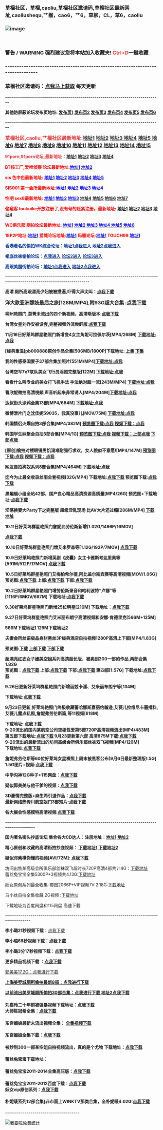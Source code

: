 <p>
	<br />
</p>
<h3>
	<strong><strong><strong> <strong>草榴社区，草榴,caoliu,草榴社区邀请码,草榴社区最新网址,caoliushequ,艹榴，cao6，艹6，草柳，CL，草6，caoliu</strong>&nbsp;</strong></strong></strong>
</h3>
<h3>
	<strong><strong><strong><img src="http://ww4.sinaimg.cn/large/75e7430dgw1e8byz4whicj20aj0310sw.jpg" alt="image" /></strong></strong></strong> 
</h3>
<p>
	<strong><strong><strong><br />
</strong></strong></strong>
</p>
<h3>
	<strong><strong><strong><strong>警告 / WARNING</strong> <strong>强烈建议您将本站加入收藏夹! <span style="color:#E53333;">Ctrl+D</span>一鍵收藏</strong> </strong></strong></strong> 
</h3>
<h3>
	<strong><strong><strong>-------------------------------------------------------------------------------</strong></strong></strong> 
</h3>
<h3>
	<strong><strong><strong>草榴社区邀请码：<a href="http://www.meihao69.com/thread-23165-1-1.html" target="_blank">点我马上获取</a> 每天更新</strong></strong></strong> 
</h3>
<p>
	<strong><strong><strong> <strong>------------------------------------------------------------------------------</strong> </strong></strong></strong> 
</p>
<p>
	<strong><span style="font-size:14px;">其他防屏蔽论坛发布页地址: </span><a href="http://caoliushequ1.tumblr.com/" target="_blank"><span style="font-size:14px;">发布页1</span></a> <a href="http://cl1024.hatenablog.com/" target="_blank"><span style="font-size:14px;">发布页2</span></a><span style="font-size:14px;"> </span><a href="http://caoliu521.livejournal.com/" target="_blank"><span style="font-size:14px;">发布页3</span></a><span style="font-size:14px;"> </span><a href="http://1024dizhi.blog.com/" target="_blank"><span style="font-size:14px;">发布页4</span></a><span style="font-size:14px;"> </span><a href="http://1024dizhi1.pen.io/" target="_blank"><span style="font-size:14px;">发布页5</span></a><span style="font-size:14px;"> </span><span style="font-size:14px;"> <a href="http://1024dizhi.github.io/" target="_blank">发布页6</a></span></strong><a href="http://1024dizhi.github.io/" target="_blank"></a> 
</p>
<p>
	<strong>------------------------------------------------------------------------------</strong> 
</p>
<p>
	<strong><strong><strong><strong><strong><span style="font-weight:inherit;font-style:inherit;font-size:16px;font-family:inherit;vertical-align:baseline;color:#E53333;"><strong><span style="font-weight:inherit;font-style:inherit;font-family:inherit;vertical-align:baseline;"><strong>草榴社区,caoliu,艹榴社区最新地址:</strong></span><strong><span style="font-weight:inherit;font-style:inherit;font-size:14px;font-family:inherit;vertical-align:baseline;"><a href="http://co.yocl.co/index.php?u=376972&amp;ext=96b95" target="_blank"><span style="font-weight:inherit;font-style:inherit;font-size:16px;font-family:inherit;vertical-align:baseline;">地址1</span></a><span style="font-weight:inherit;font-style:inherit;font-size:16px;font-family:inherit;vertical-align:baseline;"> </span></span></strong><span style="font-weight:inherit;font-style:inherit;font-size:14px;font-family:inherit;vertical-align:baseline;"><strong><a href="http://aimeizi.ml/index.php?u=376972&amp;ext=96b95" target="_blank"><span style="font-weight:inherit;font-style:inherit;font-size:16px;font-family:inherit;vertical-align:baseline;">地址2</span></a><span style="font-weight:inherit;font-style:inherit;font-size:16px;font-family:inherit;vertical-align:baseline;"> </span></strong></span><strong><span style="font-weight:inherit;font-style:inherit;font-size:14px;font-family:inherit;vertical-align:baseline;"><a href="http://cl.miicool.info/index.php?u=376972&amp;ext=96b95" target="_blank"><span style="font-weight:inherit;font-style:inherit;font-size:16px;font-family:inherit;vertical-align:baseline;">地址3 </span></a><span style="font-weight:inherit;font-style:inherit;font-size:16px;font-family:inherit;vertical-align:baseline;"></span></span></strong><span style="font-weight:inherit;font-style:inherit;font-size:14px;font-family:inherit;vertical-align:baseline;"><strong><a href="http://cl.doocl.me/index.php?u=376972&amp;ext=96b95" target="_blank"><span style="font-weight:inherit;font-style:inherit;font-size:16px;font-family:inherit;vertical-align:baseline;">地址4</span></a><span style="font-weight:inherit;font-style:inherit;font-size:16px;font-family:inherit;vertical-align:baseline;"> </span></strong></span><strong><span style="font-weight:inherit;font-style:inherit;font-size:14px;font-family:inherit;vertical-align:baseline;"><a href="http://in.newcl.info/index.php?u=376972&amp;ext=96b95" target="_blank"><span style="font-weight:inherit;font-style:inherit;font-size:16px;font-family:inherit;vertical-align:baseline;">地址5 </span></a><span style="font-weight:inherit;font-style:inherit;font-size:16px;font-family:inherit;vertical-align:baseline;"></span></span></strong><span style="font-weight:inherit;font-style:inherit;font-size:14px;font-family:inherit;vertical-align:baseline;"><strong><span style="font-weight:inherit;font-style:inherit;font-size:16px;font-family:inherit;vertical-align:baseline;"><a href="http://aimeizi.ml/index.php?u=376972&amp;ext=96b95" target="_blank">地址6</a></span><span style="font-weight:inherit;font-style:inherit;font-size:16px;font-family:inherit;vertical-align:baseline;"> </span></strong></span><strong><span style="font-weight:inherit;font-style:inherit;font-size:14px;font-family:inherit;vertical-align:baseline;"><a href="http://cc.2266.lol/index.php?u=376972&amp;ext=96b95" target="_blank"><span style="font-weight:inherit;font-style:inherit;font-size:16px;font-family:inherit;vertical-align:baseline;">地址7</span></a><span style="font-weight:inherit;font-style:inherit;font-size:16px;font-family:inherit;vertical-align:baseline;"> </span></span></strong><span style="font-weight:inherit;font-style:inherit;font-size:14px;font-family:inherit;vertical-align:baseline;"><strong><a href="http://cl.miicool.info/index.php?u=376972&amp;ext=96b95" target="_blank"><span style="font-weight:inherit;font-style:inherit;font-size:16px;font-family:inherit;vertical-align:baseline;">地址8</span></a><span style="font-weight:inherit;font-style:inherit;font-size:16px;font-family:inherit;vertical-align:baseline;"> </span></strong></span><strong><span style="font-weight:inherit;font-style:inherit;font-size:14px;font-family:inherit;vertical-align:baseline;"><a href="http://on.clcl.online/index.php?u=376972&amp;ext=96b95" target="_blank"><span style="font-weight:inherit;font-style:inherit;font-size:16px;font-family:inherit;vertical-align:baseline;">地址9</span></a><span style="font-weight:inherit;font-style:inherit;font-size:16px;font-family:inherit;vertical-align:baseline;"> </span></span></strong><span style="font-weight:inherit;font-style:inherit;font-size:14px;font-family:inherit;vertical-align:baseline;"><strong><a href="http://cl.manla.xyz/index.php?u=376972&amp;ext=96b95" target="_blank"><span style="font-weight:inherit;font-style:inherit;font-size:16px;font-family:inherit;vertical-align:baseline;">地址10</span></a><span style="font-weight:inherit;font-style:inherit;font-size:16px;font-family:inherit;vertical-align:baseline;"> </span></strong></span><span style="font-weight:inherit;font-style:inherit;font-family:inherit;vertical-align:baseline;line-height:1.5;"><strong><span style="font-weight:inherit;font-style:inherit;font-size:14px;font-family:inherit;vertical-align:baseline;"><a href="http://cl.tycl.rocks/index.php?u=376972&amp;ext=96b95" target="_blank"><span style="font-weight:inherit;font-style:inherit;font-size:16px;font-family:inherit;vertical-align:baseline;">地址11</span></a><span style="font-weight:inherit;font-style:inherit;font-size:16px;font-family:inherit;vertical-align:baseline;"> <a href="http://cc.2sss.me/index.php?u=376972&amp;ext=96b95" target="_blank">地址12</a> <a href="http://cl.macl.rocks/index.php?u=376972&amp;ext=96b95" target="_blank">地址13</a> <a href="http://10240.ml/index.php?u=376972&amp;ext=96b95" target="_blank">地址14</a> <a href="http://10240.ml/index.php?u=376972&amp;ext=96b95" target="_blank">地址15</a></span></span></strong></span></strong></span></strong></strong></strong></strong></strong> 
</p>
<p>
	<strong><strong><span style="color:#e53333;font-size:16px;"><strong><span style="line-height:1.5;"><strong><span style="font-size:14px;">91porn,91porn论坛,最新地址：<a href="http://www.allanalpass.com/Cazn2" target="_blank">地址1</a> <a href="http://zhao.91dizhi.email.91dizhi.at.gmail.com.i6p.work/index.php" target="_blank">地址2</a> <a href="http://www.allanalpass.com/Cazn2" target="_blank">地址3</a> <a href="http://zhao.91dizhi.email.91dizhi.at.gmail.com.i6p.work/index.php" target="_blank">地址4</a></span></strong></span></strong></span></strong></strong> 
</p>
<p>
	<strong><strong><strong><strong><strong><span style="color:#ff0000;"><strong>BT核工厂,爱唯侦察 论坛最新地址:</strong></span><span style="color:#0000ff;"><a href="http://fr.97xzc.net/bbs/" target="_blank"><span style="color:#0000ff;"><strong>地址1</strong></span></a><strong> </strong><a href="http://97.99btgc.org/" target="_blank"><span style="color:#0000ff;"><strong>地址2</strong></span></a></span> </strong></strong></strong></strong></strong> 
</p>
<p>
	<strong><strong><strong><strong><strong><span style="color:#ff0000;"><strong>sis 色中色最新地址: </strong></span><span style="color:#0000ff;"><a href="http://174.127.195.210/bbs/index.php" target="_blank"><span style="color:#0000ff;"><strong>地址1</strong></span></a><strong> </strong><a href="http://67.220.90.10/bbs/index.php" target="_blank"><span style="color:#0000ff;"><strong>地址2</strong></span></a><strong> </strong><a href="http://174.127.195.200/bbs/index.php" target="_blank"><span style="color:#0000ff;"><strong>地址3</strong></span></a><strong> </strong><a href="http://174.127.195.166/bbs/index.php" target="_blank"><span style="color:#0000ff;"><strong>地址4</strong></span></a><strong> </strong><a href="http://67.220.90.4/bbs/index.php" target="_blank"><span style="color:#0000ff;"><strong>地址5</strong></span></a><strong> </strong></span> </strong></strong></strong></strong></strong> 
</p>
<p>
	<strong><strong><strong><strong><strong><span style="color:#ff0000;"><strong>SIS001 第一会所最新地址:</strong></span><span style="color:#0000ff;"><a href="http://162.252.9.12/bbs/index.php" target="_blank"><span style="color:#0000ff;"><strong>地址1</strong></span></a><strong> </strong><a href="http://162.252.9.5/forum/index.php" target="_blank"><span style="color:#0000ff;"><strong>地址2</strong></span></a><strong> </strong><a href="http://162.252.9.11/bbs/" target="_blank"><span style="color:#0000ff;"><strong>地址3</strong></span></a><strong> </strong><a href="http://kindeditor.net/162.252.9.10/bbs/" target="_blank"><span style="color:#0000ff;"><strong>地址4</strong></span></a></span> </strong></strong></strong></strong></strong> 
</p>
<p>
	<strong><strong><strong><strong><strong><span style="color:#ff0000;"><strong>性吧 sex8最新地址: </strong></span><span style="color:#0000ff;"><a href="http://luntanweb.net/index.php?u=1202280" target="_blank"><span style="color:#0000ff;"><strong>地址1</strong></span></a><strong> </strong><a href="http://sebashow.com/index.php?u=1202280" target="_blank"><span style="color:#0000ff;"><strong>地址2</strong></span></a><strong> </strong><a href="http://sisqq.com/index.php?u=1202280" target="_blank"><span style="color:#0000ff;"><strong>地址3</strong></span></a><strong> </strong><span style="color:#0000ff;"><strong><a href="http://mmsong.net/index.php?u=1202280" target="_blank">地址4</a> <a href="http://s8girl.net/index.php?u=1202280" target="_blank">地址5</a> <a href="http://mmse8.net/index.php?u=1202280" target="_blank">地址6</a> <a href="http://mms8s8.net/index.php?u=1202280" target="_blank">地址7</a></strong></span></span></strong></strong></strong></strong></strong> 
</p>
<p>
	<strong><strong><strong><strong><strong><span style="color:#ff0000;"><strong><strong><strong><strong><strong><strong><strong><span style="font-size:14px;">偷窥客 toukuike开放注册了,没有号的赶紧注册。最新地址: </span></strong><a href="http://198.40.52.135/?fromuid=488915" target="_blank"><strong><span style="font-size:14px;">地址1</span></strong></a><strong><span style="font-size:14px;"> </span></strong><a href="http://198.40.52.155/?fromuid=488915" target="_blank"><strong><span style="font-size:14px;">地址2</span></strong></a><strong><span style="font-size:14px;"> </span></strong><a href="http://198.40.52.144/?fromuid=488915" target="_blank"><strong><span style="font-size:14px;">地址3</span></strong></a><strong><span style="font-size:14px;"> </span></strong><strong><a href="http://198.40.52.152/?fromuid=488915" target="_blank"><span style="font-size:14px;">地址4</span></a></strong></strong></strong></strong></strong></strong></strong></span><span style="color:#0000ff;"><a href="http://198.40.52.135/?fromuid=45475" target="_blank"><span style="color:#0000ff;"><strong></strong></span></a><strong></strong><a href="http://198.40.52.155/?fromuid=45475" target="_blank"><span style="color:#0000ff;"><strong></strong></span></a><strong></strong><a href="http://198.40.52.144/?fromuid=45475" target="_blank"><span style="color:#0000ff;"><strong></strong></span></a><strong></strong><strong><a href="http://198.40.52.152/?fromuid=45475" target="_blank"> </a></strong></span> </strong></strong></strong></strong></strong> 
</p>
<p>
	<strong><strong><strong><strong><strong><span style="color:#ff0000;"><strong>WC俱乐部 厕拍论坛最新地址</strong><strong>: </strong></span><span style="color:#0000ff;"><a href="http://www.wcjlb.info/?fromuid=20502" target="_blank"><span style="color:#0000ff;"><strong>地址1</strong></span></a><strong> </strong><a href="http://192.186.31.76/?fromuid=20502" target="_blank"><span style="color:#0000ff;"><strong>地址2</strong></span></a><strong> </strong><a href="http://192.186.31.75/?fromuid=20502" target="_blank"><span style="color:#0000ff;"><strong>地址3</strong></span></a><strong> </strong><a href="http://192.186.31.70/?fromuid=20502" target="_blank"><span style="color:#0000ff;"><strong>地址4 </strong></span></a><a href="http://192.186.31.68/?fromuid=20502" target="_blank"><span style="color:#0000ff;"><strong>地址5</strong></span></a><strong> </strong><a href="http://www.wcjlb.net/?fromuid=20502" target="_blank"><span style="color:#0000ff;"><strong>地址6</strong></span></a></span> </strong></strong></strong></strong></strong> 
</p>
<p>
	<strong><strong><strong><strong><strong><span style="color:#ff0000;"><strong>18P2P地址:</strong></span><span style="color:#0000ff;"><a href="http://www.18p2p.com/forum/index.php" target="_blank"><span style="color:#0000ff;"><strong>地址1</strong></span></a><strong> </strong></span><span style="color:#ff0000;"><strong>爱城论坛地址:</strong></span><span style="color:#0000ff;"><a href="http://208.94.244.99/bt/index.php" target="_blank"><span style="color:#0000ff;"><strong>地址1</strong></span></a><strong> </strong></span><span style="color:#ff0000;"><strong>玛雅论坛:</strong></span><span style="color:#0000ff;"><a href="http://a.klmaya.info/index.php" target="_blank"><span style="color:#0000ff;"><strong>地址1</strong></span></a></span><span style="color:#ff0000;"><strong> TOUCH99:</strong></span><span style="color:#0000ff;"><a href="http://www.touch89.com/index.php" target="_blank"><span style="color:#0000ff;"><strong>地址1</strong></span></a></span> </strong></strong></strong></strong></strong> 
</p>
<p>
	<strong><span style="font-size:14px;color:#003399;">香港著名的偷拍WK综合论坛：</span></strong><a href="www.meihao69.com" target="_blank"><strong><span style="font-size:14px;color:#003399;">地址1点我进入</span></strong></a> <a href="www.meihao69.com" target="_blank"><strong><span style="font-size:14px;color:#003399;">地址2点我进入</span></strong></a> 
</p>
<p>
	<strong><span style="font-size:14px;color:#003399;">裙底丝袜偷拍论坛：</span></strong><a href="www.meihao69.com" target="_blank"><strong><span style="font-size:14px;color:#003399;">点我进入</span></strong></a> <a href="www.meihao69.com" target="_blank"><strong><span style="font-size:14px;color:#003399;">论坛</span></strong><strong><span style="font-size:14px;color:#003399;"></span></strong><strong><span style="font-size:14px;color:#003399;">2进入</span></strong></a> <a href="www.meihao69.com" target="_blank"><strong><span style="font-size:14px;color:#003399;">论坛3进入</span></strong></a> 
</p>
<p>
	<strong><span style="font-size:14px;color:#003399;">高跟美腿街拍论坛：</span></strong><a href="www.meihao69.com" target="_blank"><strong><span style="font-size:14px;color:#003399;">地址1点我进入</span></strong></a> <a href="www.meihao69.com" target="_blank"><strong><span style="font-size:14px;color:#003399;">地址2点我进入</span></strong> </a><strong><strong><strong><strong><strong> </strong></strong></strong></strong></strong> 
</p>
<p>
	-------------------------------------------------------------------------------------------------------------------------
</p>
<p>
	<strong><span style="font-size:14px;">高清 厕所高跟漂亮少妇被被摸逼,吓得大声尖叫：<a href="http://www.coladrive.com/file/7875584" target="_blank">点我下载</a></span></strong> 
</p>
<p>
	<strong><strong><strong><strong><span style="font-size:16px;">洋大款亚洲嫖妓最后之旅</span><strong><span style="font-size:16px;">[128M/MP4]</span></strong><span style="font-size:16px;">,</span></strong><strong><span style="font-size:16px;">附93G超大合集 :</span></strong><span style="line-height:1.5;"><strong><a href="http://www.colayun.com/file/7376547" target="_blank"><span style="font-size:16px;">点我下载</span></a></strong></span> </strong></strong></strong> 
</p>
<p>
	<strong><strong><strong>柳州艳照门,莫菁未流出的四个新视频，高清晰版本:<a href="http://www.colafile.com/file/2797773">点我下载</a></strong></strong></strong> 
</p>
<p>
	<strong><strong>台湾女星刘乔安被设套,完整视频外流尝鲜版:</strong><a href="http://www.colafile.com/file/2700825"><strong>点我下载</strong></a></strong> 
</p>
<p>
	<strong>11月16日好莱坞群星艳照门新增变4女主角妮可拉佩尔茨[MP4/268M] </strong><a href="http://www.colafile.com/file/2555733"><strong>下载地址:点我</strong></a> 
</p>
<p>
	<strong>[经典重温]pb000888原创作品全集[506MB/1800P]</strong><strong>下载地址: </strong><a href="http://www.colafile.com/file/2542142"><strong>上集</strong></a><strong> </strong><a href="http://www.colafile.com/file/2542143"><strong>下集</strong></a> 
</p>
<p>
	<strong>我的性感泰国妻子37部合集加照片[551M/MP4]</strong><a href="http://www.colafile.com/file/2542145"><strong>下载地址:点我</strong></a> 
</p>
<p>
	<strong>台湾空军7x7联队美女飞行员淫照完整版[122M] <a href="http://www.colafile.com/file/2500147">下载地址:点我</a></strong> 
</p>
<p>
	<strong>看看什么叫专业的美女打飞机手法 手法绝对超一流[243M/MP4] </strong><strong><a href="http://www.colafile.com/file/2500146">下载地址:点我</a></strong> 
</p>
<p>
	<strong>曹欣妮微拍高清視頻 声音听起来非常诱人[MP4/204M]</strong><strong><a href="http://www.colafile.com/file/2500145">下载地址:点我</a></strong> 
</p>
<p>
	<strong>达叔街头涂鸦全集13部[MP4/684M] <a href="http://www.colafile.com/file/2462989">下载地址:点我</a></strong> 
</p>
<p>
	<strong>微博泄片门之沈佳妮59035，我真没事儿[MOV/75M] <a href="http://www.colafile.com/file/2462925">下载地址:点我</a></strong> 
</p>
<p>
	<strong>韩国情侣火爆自拍3部合集[MP4/382M] </strong><a href="http://www.colafile.com/file/2440696"><strong>预览图下载:点我</strong></a><strong> </strong><a href="http://www.colafile.com/file/2440712"><strong>视频下载：点我</strong></a> 
</p>
<p>
	<strong>韩国学生妹聚会自拍5部合集[MP4/1G] </strong><a href="http://www.colafile.com/file/2440694"><strong>预览图下载:点我</strong></a><strong> </strong><a href="http://www.colafile.com/file/2440746"><strong>视频下载：上部点我</strong></a><strong> </strong><a href="http://www.colafile.com/file/2440789"><strong>下部点我</strong></a> 
</p>
<p>
	<strong>[原创]偷拍对楼眼镜男饥渴难耐强行求欢，女人貌似不意愿![MP4/147M] </strong><a href="http://www.colafile.com/file/2440692"><strong>预览图下载:点我</strong></a><strong> </strong><a href="http://www.colafile.com/file/2440711"><strong>视频下载：点我</strong></a> 
</p>
<p>
	<strong>网友自拍狗奴系列8部合集[MP4/464M] </strong><a href="http://www.colafile.com/file/2440769"><strong>下载地址:点我</strong></a> 
</p>
<p>
	<strong><strong><strong>迄今为止最全收录丝雨全套视频[32G/MP4] </strong><strong>下载地址:</strong><a href="http://www.colafile.com/file/2388740"><strong>点我下载</strong></a><strong> 预览图下载:</strong><a href="http://www.colafile.com/file/2388738"><strong>点我下载</strong></a></strong></strong> 
</p>
<p>
	<strong><strong>黑蝙蝠小组全站42部，国产良心精品高清资源高质量[MP4/26G] 预览图+下载地址:</strong><strong><a href="http://www.colafile.com/file/2355476">点我下载</a></strong></strong> 
</p>
<p>
	<strong>淫荡换妻大Party下之完整版 超级淫乱现场 比AV大片还过瘾[206M/MP4] </strong><strong><a href="http://www.colafile.com/file/2355482">下载地址</a></strong> 
</p>
<p>
	<strong>10.11日好莱坞群星艳照门詹妮弗劳伦斯新增[1.02G/1496P/16MOV]</strong> 
</p>
<p>
	<strong><a href="http://www.colafile.com/file/2355480">点我下载</a></strong> 
</p>
<p>
	<strong>10.10日好莱坞群星艳照门增艾米罗森等[1.12G/192P/7MOV] </strong><strong><a href="http://www.colafile.com/file/2355479">点我下载</a></strong> 
</p>
<p>
	<strong>10.9日好莱坞艳照门新增英剧《皮囊》女主卡雅斯考达里奥等[591M/512P/17MOV] </strong><a href="http://www.colafile.com/file/2355481"><strong>点我下载</strong></a> 
</p>
<p>
	<strong><strong>10.5日好莱坞群星艳照门艾梅柏希尔德,阿比盖尔斯宾赛等高清视频[MOV/1.05G]</strong> <br />
<strong>预览图:<a href="http://www.colafile.com/file/2304313">点我下载</a> 上部:<a href="http://www.colafile.com/file/2304385">点我下载</a> 下部:<a href="http://www.colafile.com/file/2304386">点我下载</a></strong> </strong> 
</p>
<p>
	<strong>10.2日好莱坞群星艳照门增劳伦斯录音和哈利波特“卢娜”等[1116P/6MOV/667M] </strong><strong>下载地址:<a href="http://www.colafile.com/file/2279226">点我下载</a></strong> 
</p>
<p>
	<strong><strong>9.30好莱坞群星艳照门新增25位明星[210M] </strong><strong>下载地址：<a href="http://www.colafile.com/file/2225232">点我下载</a></strong></strong> 
</p>
<p>
	<strong>9.27日好莱坞群星艳照门艾米丽布朗宁高清视频和安娜·肯德里克[566M+125M]</strong> 
</p>
<p>
	<strong>566M下载<a href="http://www.colafile.com/file/2142067">地址1</a> 125M下载<a href="http://www.colafile.com/file/2142060">地址2</a></strong> 
</p>
<p>
	<strong>夫妻会所丝语极品身材黑丝3P经典酒店自拍视频1280P高清上下部[MP4/1.83G]</strong> 
</p>
<p>
	<strong>预览图:</strong><a href="http://www.colafile.com/file/2224717"><strong>下载</strong></a><strong> <a href="http://www.colafile.com/file/2225261">上部下载</a> <a href="http://www.colafile.com/file/2225279">下部下载</a></strong> 
</p>
<p>
	<strong><strong>超漂亮红衣女子媲美空姐系列高清超长版，被卖到200一部的作品,两部合集1.82G</strong><br />
<strong>预览图：<a href="http://www.colafile.com/file/2111776">点我下载</a> </strong><strong>上部:<a href="http://www.colafile.com/file/2111759">点我下载</a> </strong><strong>下部:<a href="http://www.colafile.com/file/2111761">点我下载</a> 第四部[1.57G]&nbsp;下载地址:<strong><a href="http://www.colafile.com/file/2128710">点我下载</a></strong></strong></strong> 
</p>
<p>
	<strong><strong>9.26日更新好莱坞群星艳照门新增丽兹卡潘、艾米丽布朗宁等[134M]</strong></strong> 
</p>
<p>
	<strong><strong>下载地址:<a href="http://www.colafile.com/file/2128351">点我下载</a></strong></strong> 
</p>
<p>
	<strong><strong><strong>9月23日更新,好莱坞艳照门终极收藏蕾哈娜斯嘉丽约翰逊,艾薇儿拉维尼卡蕾措科,艾薇儿露点私照,詹妮弗劳伦斯篇,等11视频[618M] </strong></strong></strong> 
</p>
<p>
	<strong><strong>下载地址: </strong><a href="http://www.colafile.com/file/2106645"><strong>点我下载</strong></a><br />
<strong><strong>9-20流出的国内某航空公司空姐性爱第5部720P高清视频流出[MP4/483M]</strong><br />
<strong><strong>第五部</strong>下载地址:</strong><a href="http://www.colafile.com/file/2106647"><strong>点我下载</strong></a> 9月23更新</strong><strong>第六部 高清875M下载:<a href="http://www.colafile.com/file/2111758">点我下载</a></strong> <br />
<strong>9-20流出的</strong><strong>最新流出的坊间高级会所俱乐部丝袜双飞视频[MP4/120M]</strong><br />
<strong>下载地址:</strong><strong><a href="http://www.colafile.com/file/2106650">点我下载</a></strong></strong> 
</p>
<p>
	<strong>詹妮弗劳伦斯等60位好莱坞女星裸照上周末被黑客公布</strong><strong>[9月6日最新整理版1.5G] </strong><strong>1.5G图片+视频:</strong><strong><a href="http://www.colafile.com/file/2000750">点我下载</a></strong> 
</p>
<p>
	<strong><strong>中学沟神12G种子+115网盘：</strong><a href="http://www.colafile.com/file/1009472"><strong>点我下载</strong></a></strong> 
</p>
<p>
	<strong><strong>疑似郭美美与他干爹的视频：</strong><a href="http://www.colafile.com/file/1026699"><strong>点我下载</strong></a> </strong> 
</p>
<p>
	<strong><strong>3D豪情完整版+麻生希引退作品：</strong><a href="http://www.colafile.com/file/1193257"><strong>点我下载</strong></a><strong><br />
最新网络热传川航空姐门3部短片:<a href="http://www.colafile.com/file/1185384">点我下载</a></strong></strong> 
</p>
<p>
	<strong><strong>各大展会性感模特高清视频:</strong><a href="http://www.qmxyc.com/?fromuid=153512"><strong>点我下载</strong></a></strong> 
</p>
<p>
	<strong>-------------------------------------------------------------------------------------------</strong> 
</p>
<p>
	<strong>国内著名街头抄底论坛 集合各大CD达人：注册地址：</strong><strong><a href="www.qmxyc.com/?fromuid=153512">地址1</a> </strong><strong><a href="www.qmxyc.com/?fromuid=153512">地址2</a></strong> 
</p>
<p>
	<strong>精心原创和收藏的高清街拍抄底视频： <a href="http://www.colafile.com/u/cl1025">下载地址1</a></strong><strong> <strong><strong><a href="www.qmxyc.com/?fromuid=153512">下载地址2</a></strong></strong></strong> 
</p>
<p>
	<strong>疑似邓紫棋你懂的视频[AVI/72M]: </strong><strong><a href="http://www.colafile.com/file/1833661">点我下载</a></strong> 
</p>
<p>
	坊间出售某高级会所俱乐部丝袜双飞超时长720P高清4部共计4G：<a href="http://www.colafile.com/file/1725996">下载地址</a><br />
蕾丝兔宝宝全集5300P+3视频共4.13G:<a href="http://www.colafile.com/file/1726016">下载地址</a> 
</p>
<p>
	妖女原创系列最全收集-套图2066P+VIP视频7V 2.18G:<a href="http://www.colafile.com/file/1745867">下载地址</a> 
</p>
<p>
	马小丝自拍全集收藏 2G视频 :<a href="http://www.colafile.com/file/1744067">下载地址</a> 
</p>
<p>
	下载地址为百度网盘和115网盘 高速下载
</p>
<p>
	-------------------------------------------------------------------------------------------
</p>
<p>
	<strong> 李小璐21秒视频下载：</strong><a href="http://www.colafile.com/file/934742">点我下载</a> 
</p>
<p>
	<strong> </strong><strong>李小璐68秒视频下载：<a href="http://www.colafile.com/file/934744">点我下载</a></strong> 
</p>
<p>
	<strong> </strong><strong>李小璐3分17秒视频下载</strong><strong>：<a href="http://www.colafile.com/file/946759">点我下载</a></strong> 
</p>
<p>
	<strong> 更多精品视频下载 ：<a href="http://www.colafile.com/u/cl1025">点我下载<br />
</a></strong> 
</p>
<p>
	<a href="http://www.colafile.com/file/970319">郭美美17.2G：点我进行下载</a> 
</p>
<p>
	<a href="http://www.colafile.com/file/970318"><strong>上海美罗城厕所偷拍最新8部：点我进行下载</strong></a> 
</p>
<p>
	<a href="http://www.colafile.com/file/970305"><strong>以前流出美罗城厕所偷拍30部合集：点我进行下载</strong></a><strong><a href="http://www.colafile.com/u/cl1025"> </a></strong> <strong><a href="http://www.colafile.com/file/1025948">地址2点我下载</a></strong> 
</p>
<h4>
	刘嘉玲二十年前被强暴视频下载地址：<a href="http://www.colafile.com/file/964716">点我下载</a><strong><br />
大师陈冠希全集：</strong><strong><a href="http://www.colafile.com/file/1006160">点我下载</a></strong> 
</h4>
<h4>
	<strong>东宫媚娘最新未流出视频全集： </strong><a href="http://www.colafile.com/file/993989"><strong>全集视频下载</strong></a> 
</h4>
<h4>
	<strong>东宫媚娘全集下载：</strong><a href="http://www.colafile.com/file/970699"><strong>点我下载</strong></a> 
</h4>
<h4>
	<strong>被炒到300一部某空姐自拍视频流出，真的是个尤物 下载地址：<a href="http://www.colafile.com/file/978320">点我下载</a></strong> 
</h4>
<h4>
	蕾丝兔宝宝下载地址：
</h4>
<h4>
	<strong>蕾丝兔宝宝2011-2014</strong><strong>全集高压版：</strong><a href="http://www.colafile.com/file/988253"><strong>点我下载</strong></a><strong> </strong> 
</h4>
<h4>
	<strong>蕾丝兔宝宝2011-2012百度下载：</strong><a href="http://www.colafile.com/file/988116">点我下载<br />
</a><strong>妖女vip原创系列：</strong><a href="http://www.colafile.com/file/988055"><strong>点我下载</strong></a> 
</h4>
<h4>
	<strong>朴妮唛系列12部合集[非市面上WINKTV那类合集，全朴妮唛4.02G:<a href="http://www.colafile.com/file/990632">点我下载</a></strong> 
</h4>
<p>
	--------------------------------------
</p>
<a href="http://www.51.la/?15129004" target="_blank"><img alt="我要啦免费统计" src="http://img.users.51.la/15129004.asp" style="border:none;" /></a> 
<p>
	<br />
</p>
